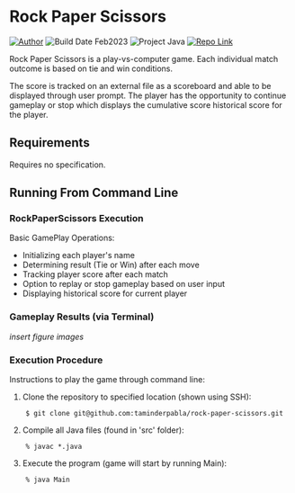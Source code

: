 # Rock Paper Scissors
[![Author](https://img.shields.io/badge/author-taminderpabla-9cf.svg)](https://github.com/taminderpabla)
![Build Date Feb2023](https://img.shields.io/badge/build_date-Feb2023-brightgreen.svg)
![Project Java](https://img.shields.io/badge/project-Java-red.svg)
[![Repo Link](https://img.shields.io/badge/repo-TicTacToe-lightgrey.svg)](https://github.com/taminderpabla/rock-paper-scissors)

Rock Paper Scissors is a play-vs-computer game. Each individual match outcome is based on tie and win conditions.

The score is tracked on an external file as a scoreboard and able to be displayed through user prompt.
The player has the opportunity to continue gameplay or stop which displays the cumulative score historical 
score for the player.

## Requirements
Requires no specification.

## Running From Command Line
### RockPaperScissors Execution
Basic GamePlay Operations:
- Initializing each player's name
- Determining result (Tie or Win) after each move
- Tracking player score after each match
- Option to replay or stop gameplay based on user input
- Displaying historical score for current player

### Gameplay Results (via Terminal)
*insert figure images*

### Execution Procedure
Instructions to play the game through command line:
1. Clone the repository to specified location (shown using SSH):
```
    $ git clone git@github.com:taminderpabla/rock-paper-scissors.git
```
2. Compile all Java files (found in 'src' folder):
```
    % javac *.java
```
3. Execute the program (game will start by running Main):
```
    % java Main
```